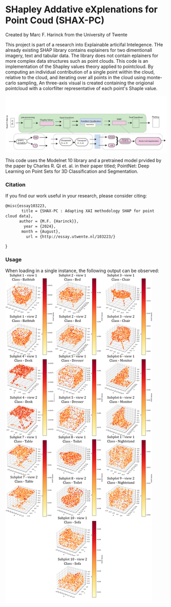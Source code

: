 # SHapley Addative eXplenations for Point Coud (SHAX-PC)

Created by Marc F. Harinck from the University of Twente

This project is part of a research into Explainable articifal Intelegence. THe already existing SHAP library contains explainers for two dimentionall imagery, text and tabular data. The library does not contain eplainers for more complex data structures such as point clouds. 
This code is an implementation of the Shapley values theory applied to pointcloud. By computing an individual contribution of a single point wiithin the cloud, relative to the cloud, and iterating over all points in the cloud using monte-carlo sampling, An three-axis  visual is created containing the origional pointcloud with a colorfilter representative of each point's Shaple value. 

![Image here](https://github.com/Mavisis/SHAP-for-Point-Cloud/blob/main/SHAX_PC_pipeline.png)


This code uses the Modelnet 10 library and a pretrained model prvided by the paper by Charles R. Qi et. al. in their paper titled; PointNet: Deep Learning on Point Sets for 3D Classification and Segmentation. 


### Citation
If you find our work useful in your research, please consider citing:

	@misc{essay103223,
           title = {SHAX-PC : Adapting XAI methodology SHAP for point cloud data},
          author = {M.F. {Harinck}},
            year = {2024},
           month = {August},
             url = {http://essay.utwente.nl/103223/}
        
}

### Usage
When loading in a single instance, the following output can be observed: 
![Image here](https://github.com/Mavisis/SHAP-for-Point-Cloud/blob/main/all_cls_mc_output(2).png)
